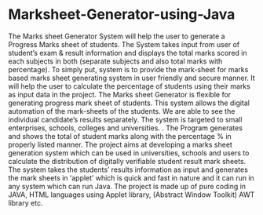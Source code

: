 # Marksheet-Generator-using-Java
The Marks sheet Generator System will help the user to generate a Progress Marks sheet of students. The System takes input from user of student’s exam &amp; result information and displays the total marks scored in each subjects in both (separate subjects and also total marks with percentage).  To simply put, system is to provide the mark-sheet for marks based marks sheet generating system in user friendly and secure manner. It will help the user to calculate the percentage of students using their marks as input data in the project. The Marks sheet Generator is flexible for generating progress mark sheet of students. This system allows the digital automation of the mark-sheets of the students. We are able to see the individual candidate’s results separately.  The system is targeted to small enterprises, schools, colleges and universities. . The Program generates and shows the total of student marks along with the percentage % in properly listed manner. The project aims at developing a marks sheet generation system which can be used in universities, schools and users to calculate the distribution of digitally verifiable student result mark sheets. The system takes the students’ results information as input and generates the mark sheets in ‘applet’ which is quick and fast in nature and it can run in any system which can run Java. The project is made up of pure coding in JAVA, HTML languages using Applet library, (Abstract Window Toolkit) AWT library etc.
